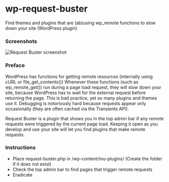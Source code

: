 # wp-request-buster

Find themes and plugins that are (ab)using wp_remote functions to slow down your site (WordPress plugin)

### Screenshots

![Request Buster screenshot](https://dl.dropboxusercontent.com/u/2758854/request-buster.png)


### Preface

WordPress has functions for getting remote resources (internally using cURL or file_get_contents())
Whenever these functions (such as wp_remote_get()) run during a page load request, they will slow down your site, because WordPress has to wait for the external request before returning the page. This is bad practice, yet so many plugins and themes use it. Debugging is notoriously hard because requests appear only occasionally (they are often cached via the Transients API).

Request Buster is a plugin that shows you in the top admin bar if any remote requests were triggered by the current page load. Keeping it open as you develop and use your site will let you find plugins that make remote requests.

### Instructions

* Place request-buster.php in /wp-content/mu-plugins/ (Create the folder if it does not exist)
* Check the top admin bar to find pages that trigger remote requests
* Eradicate 
